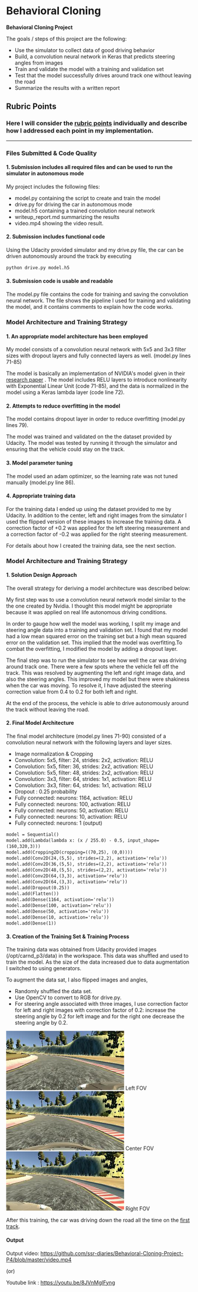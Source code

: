 # **Behavioral Cloning** 

**Behavioral Cloning Project**

The goals / steps of this project are the following:
* Use the simulator to collect data of good driving behavior
* Build, a convolution neural network in Keras that predicts steering angles from images
* Train and validate the model with a training and validation set
* Test that the model successfully drives around track one without leaving the road
* Summarize the results with a written report


[//]: # (Image References)

## Rubric Points
### Here I will consider the [rubric points](https://review.udacity.com/#!/rubrics/432/view) individually and describe how I addressed each point in my implementation.  

---
### Files Submitted & Code Quality

#### 1. Submission includes all required files and can be used to run the simulator in autonomous mode

My project includes the following files:
* model.py containing the script to create and train the model
* drive.py for driving the car in autonomous mode
* model.h5 containing a trained convolution neural network 
* writeup_report.md summarizing the results
* video.mp4 showing the video result.

#### 2. Submission includes functional code
Using the Udacity provided simulator and my drive.py file, the car can be driven autonomously around the track by executing 
```sh
python drive.py model.h5
```

#### 3. Submission code is usable and readable

The model.py file contains the code for training and saving the convolution neural network. The file shows the pipeline I used for training and validating the model, and it contains comments to explain how the code works.

### Model Architecture and Training Strategy

#### 1. An appropriate model architecture has been employed

My model consists of a convolution neural network with 5x5 and 3x3 filter sizes with dropout layers and fully connected layers as well. (model.py lines 71-85)

The model is basically an implementation of NVIDIA's model given in their [research paper](https://images.nvidia.com/content/tegra/automotive/images/2016/solutions/pdf/end-to-end-dl-using-px.pdf) . 
The model includes RELU layers to introduce nonlinearity with Exponential Linear Unit (code 71-85), and the data is normalized in the model using a Keras lambda layer (code line 72).

#### 2. Attempts to reduce overfitting in the model

The model contains dropout layer in order to reduce overfitting (model.py lines 79). 

The model was trained and validated on the the dataset provided by Udacity. The model was tested by running it through the simulator and ensuring that the vehicle could stay on the track.

#### 3. Model parameter tuning

The model used an adam optimizer, so the learning rate was not tuned manually (model.py line 86).

#### 4. Appropriate training data

For the training data I ended up using the dataset provided to me by Udacity. In addition to the center, left and right images from the simulator I used the flipped version of these images to increase the training data. A correction factor of +0.2 was applied for the left steering measurement and a correction factor of -0.2 was applied for the right steering measurement.

For details about how I created the training data, see the next section. 

### Model Architecture and Training Strategy

#### 1. Solution Design Approach

The overall strategy for deriving a model architecture was described below:

My first step was to use a convolution neural network model similar to the the one created by Nvidia. I thought this model might be appropriate because it was applied on real life autonomous driving conditions.

In order to gauge how well the model was working, I split my image and steering angle data into a training and validation set. I found that my model had a low mean squared error on the training set but a high mean squared error on the validation set. This implied that the model was overfitting.To combat the overfitting, I modified the model by adding a dropout layer.

The final step was to run the simulator to see how well the car was driving around track one. There were a few spots where the vehicle fell off the track. This was resolved by augmenting the left and right image data, and also the steering angles. This improved my model but there were shakiness when the car was moving. To resolve it, I have adjusted the steering correction value from 0.4 to 0.2 for both left and right.

At the end of the process, the vehicle is able to drive autonomously around the track without leaving the road.

#### 2. Final Model Architecture

The final model architecture (model.py lines 71-90) consisted of a convolution neural network with the following layers and layer sizes.

* Image normalization & Cropping
* Convolution: 5x5, filter: 24, strides: 2x2, activation: RELU
* Convolution: 5x5, filter: 36, strides: 2x2, activation: RELU
* Convolution: 5x5, filter: 48, strides: 2x2, activation: RELU
* Convolution: 3x3, filter: 64, strides: 1x1, activation: RELU
* Convolution: 3x3, filter: 64, strides: 1x1, activation: RELU
* Dropout : 0.25 probability
* Fully connected: neurons: 1164, activation: RELU
* Fully connected: neurons: 100, activation: RELU
* Fully connected: neurons: 50, activation: RELU
* Fully connected: neurons: 10, activation: RELU
* Fully connected: neurons: 1 (output)
```
model = Sequential()
model.add(Lambda(lambda x: (x / 255.0) - 0.5, input_shape=(160,320,3)))
model.add(Cropping2D(cropping=((70,25), (0,0))))
model.add(Conv2D(24,(5,5), strides=(2,2), activation='relu'))
model.add(Conv2D(36,(5,5), strides=(2,2), activation='relu'))
model.add(Conv2D(48,(5,5), strides=(2,2), activation='relu'))
model.add(Conv2D(64,(3,3), activation='relu'))
model.add(Conv2D(64,(3,3), activation='relu'))
model.add(Dropout(0.25))
model.add(Flatten())
model.add(Dense(1164, activation='relu'))
model.add(Dense(100, activation='relu'))
model.add(Dense(50, activation='relu'))
model.add(Dense(10, activation='relu'))
model.add(Dense(1))
```

#### 3. Creation of the Training Set & Training Process

The training data was obtained from Udacity provided images (/opt/carnd_p3/data) in the workspace. This data was shuffled and used to 
train the model. As the size of the data increased due to data augmentation I switched to using generators.

To augment the data sat, I also flipped images and angles,
- Randomly shuffled the data set.
- Use OpenCV to convert to RGB for drive.py.
- For steering angle associated with three images, I use correction factor for left and right images with correction factor of 0.2: increase the steering angle by 0.2 for left image and for the right one  decrease the steering angle by 0.2.

![](examples/left.jpg) Left FOV<br>
![](examples/center.jpg) Center FOV<br>
![](examples/right.jpg) Right FOV

After this training, the car was driving down the road all the time on the [first track](https://github.com/ssr-diaries/Behavioral-Cloning-Project-P4/blob/master/video.mp4).

#### Output
Output video: https://github.com/ssr-diaries/Behavioral-Cloning-Project-P4/blob/master/video.mp4

(or)

Youtube link : https://youtu.be/8JVnMglFyng
